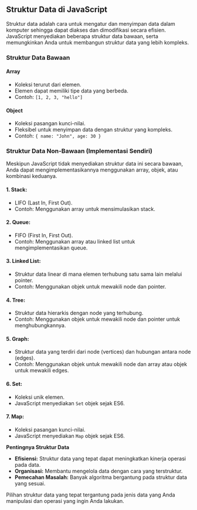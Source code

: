 ## Struktur Data di JavaScript

Struktur data adalah cara untuk mengatur dan menyimpan data dalam komputer sehingga dapat diakses dan dimodifikasi secara efisien. JavaScript menyediakan beberapa struktur data bawaan, serta memungkinkan Anda untuk membangun struktur data yang lebih kompleks.

### Struktur Data Bawaan

#### **Array**

- Koleksi terurut dari elemen.
- Elemen dapat memiliki tipe data yang berbeda.
- Contoh: `[1, 2, 3, "hello"]`

#### **Object**

- Koleksi pasangan kunci-nilai.
- Fleksibel untuk menyimpan data dengan struktur yang kompleks.
- Contoh: `{ name: "John", age: 30 }`

### Struktur Data Non-Bawaan (Implementasi Sendiri)

Meskipun JavaScript tidak menyediakan struktur data ini secara bawaan, Anda dapat mengimplementasikannya menggunakan array, objek, atau kombinasi keduanya.

#### 1. **Stack:**
- LIFO (Last In, First Out).
- Contoh: Menggunakan array untuk mensimulasikan stack.
  
#### 2. **Queue:**
- FIFO (First In, First Out).
- Contoh: Menggunakan array atau linked list untuk mengimplementasikan queue.
  
#### 3. **Linked List:**
- Struktur data linear di mana elemen terhubung satu sama lain melalui pointer.
- Contoh: Menggunakan objek untuk mewakili node dan pointer.
  
#### 4. **Tree:**
- Struktur data hierarkis dengan node yang terhubung.
- Contoh: Menggunakan objek untuk mewakili node dan pointer untuk menghubungkannya.
  
#### 5. **Graph:**
- Struktur data yang terdiri dari node (vertices) dan hubungan antara node (edges).
- Contoh: Menggunakan objek untuk mewakili node dan array atau objek untuk mewakili edges.
  
#### 6. **Set:**
- Koleksi unik elemen.
- JavaScript menyediakan `Set` objek sejak ES6.
  
#### 7. **Map:**
- Koleksi pasangan kunci-nilai.
- JavaScript menyediakan `Map` objek sejak ES6.

**Pentingnya Struktur Data**

- **Efisiensi:** Struktur data yang tepat dapat meningkatkan kinerja operasi pada data.
- **Organisasi:** Membantu mengelola data dengan cara yang terstruktur.
- **Pemecahan Masalah:** Banyak algoritma bergantung pada struktur data yang sesuai.

Pilihan struktur data yang tepat tergantung pada jenis data yang Anda manipulasi dan operasi yang ingin Anda lakukan.